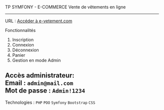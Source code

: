TP SYMFONY - E-COMMERCE 
Vente de vêtements en ligne 

----------------------------
URL : [Accéder à e-vetement.com](https://symfonyapp.osc-fr1.scalingo.io/)

Fonctionnalités 
1. Inscription
2. Connexion
3. Déconnexion
4. Panier 
5. Gestion en mode Admin

Accès administrateur:   
Email : `admin@mail.com`  
Mot de passe : `Admin!1234`  
----------------------------

Technologies : 
`PHP` `POO` `Symfony` `Bootstrap` `CSS`
